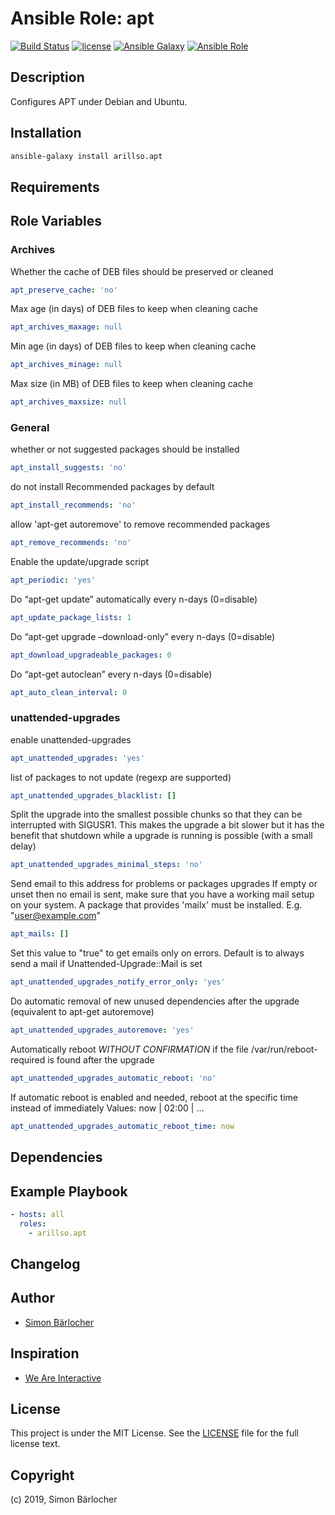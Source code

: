 # Ansible Role: apt

[![Build Status](https://img.shields.io/travis/arillso/ansible.apt.svg?branch=master&style=popout-square)](https://travis-ci.org/arillso/ansible.apt) [![license](https://img.shields.io/github/license/mashape/apistatus.svg?style=popout-square)](https://sbaerlo.ch/licence) [![Ansible Galaxy](http://img.shields.io/badge/ansible--galaxy-apt-blue.svg?style=popout-square)](https://galaxy.ansible.com/arillso/apt) [![Ansible Role](https://img.shields.io/ansible/role/d/id.svg?style=popout-square)](https://galaxy.ansible.com/arillso/apt)

## Description

Configures APT under Debian and Ubuntu.

## Installation

```bash
ansible-galaxy install arillso.apt
```

## Requirements

## Role Variables

### Archives

Whether the cache of DEB files should be preserved or cleaned

```yml
apt_preserve_cache: 'no'
```

Max age (in days) of DEB files to keep when cleaning cache

```yml
apt_archives_maxage: null
```

Min age (in days) of DEB files to keep when cleaning cache

```yml
apt_archives_minage: null
```

Max size (in MB) of DEB files to keep when cleaning cache

```yml
apt_archives_maxsize: null
```

### General

whether or not suggested packages should be installed

```yml
apt_install_suggests: 'no'
```

do not install Recommended packages by default

```yml
apt_install_recommends: 'no'
```

allow 'apt-get autoremove' to remove recommended packages

```yml
apt_remove_recommends: 'no'
```

Enable the update/upgrade script

```yml
apt_periodic: 'yes'
```

Do “apt-get update” automatically every n-days (0=disable)

```yml
apt_update_package_lists: 1
```

Do “apt-get upgrade –download-only” every n-days (0=disable)

```yml
apt_download_upgradeable_packages: 0
```

Do “apt-get autoclean” every n-days (0=disable)

```yml
apt_auto_clean_interval: 0
```

### unattended-upgrades

enable unattended-upgrades

```yml
apt_unattended_upgrades: 'yes'
```

list of packages to not update (regexp are supported)

```yml
apt_unattended_upgrades_blacklist: []
```

Split the upgrade into the smallest possible chunks so that they can be interrupted with SIGUSR1. This makes the upgrade a bit slower but it has the benefit that shutdown while a upgrade is running is possible (with a small delay)

```yml
apt_unattended_upgrades_minimal_steps: 'no'
```

Send email to this address for problems or packages upgrades If empty or unset then no email is sent, make sure that you have a working mail setup on your system. A package that provides 'mailx' must be installed. E.g. "user@example.com"

```yml
apt_mails: []
```

Set this value to "true" to get emails only on errors. Default is to always send a mail if Unattended-Upgrade::Mail is set

```yml
apt_unattended_upgrades_notify_error_only: 'yes'
```

Do automatic removal of new unused dependencies after the upgrade (equivalent to apt-get autoremove)

```yml
apt_unattended_upgrades_autoremove: 'yes'
```

Automatically reboot _WITHOUT CONFIRMATION_ if the file /var/run/reboot-required is found after the upgrade

```yml
apt_unattended_upgrades_automatic_reboot: 'no'
```

If automatic reboot is enabled and needed, reboot at the specific time instead of immediately
Values: now | 02:00 | ...

```yml
apt_unattended_upgrades_automatic_reboot_time: now
```

## Dependencies

## Example Playbook

```yml
- hosts: all
  roles:
    - arillso.apt
```

## Changelog

## Author

- [Simon Bärlocher](https://sbaerlocher.ch)

## Inspiration

- [We Are Interactive](https://github.com/weareinteractive/ansible-apt)

## License

This project is under the MIT License. See the [LICENSE](https://sbaerlo.ch/licence) file for the full license text.

## Copyright

(c) 2019, Simon Bärlocher
